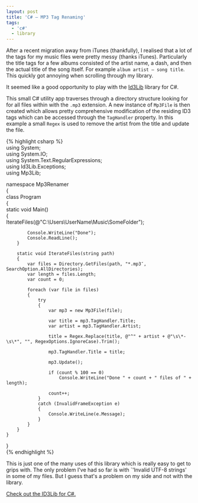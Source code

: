 ```yaml
---
layout: post
title: 'C# – MP3 Tag Renaming'
tags:
  - 'c#'
  - library
---
```

After a recent migration away from iTunes (thankfully), I realised that a lot of the tags for my music files were pretty messy (thanks iTunes). Particularly the title tags for a few albums consisted of the artist name, a dash, and then the actual title of the song itself. For example `album artist – song title`. This quickly got annoying when scrolling through my library.

It seemed like a good opportunity to play with the [Id3Lib][1] library for C#.

This small C# utility app traverses through a directory structure looking for for all files within with the `.mp3` extension. A new instance of `Mp3File` is then created which allows pretty comprehensive modification of the residing ID3 tags which can be accessed through the `TagHandler` property. In this example a small `Regex` is used to remove the artist from the title and update the file.

{% highlight csharp %}  
using System;  
using System.IO;  
using System.Text.RegularExpressions;  
using Id3Lib.Exceptions;  
using Mp3Lib;

namespace Mp3Renamer  
{  
    class Program  
    {  
        static void Main()  
        {  
            IterateFiles(@"C:\Users\UserName\Music\SomeFolder");

            Console.WriteLine("Done");  
            Console.ReadLine();  
        }

        static void IterateFiles(string path)  
        {  
            var files = Directory.GetFiles(path, "*.mp3″, SearchOption.AllDirectories);  
            var length = files.Length;  
            var count = 0;

            foreach (var file in files)  
            {  
                try  
                {  
                    var mp3 = new Mp3File(file);

                    var title = mp3.TagHandler.Title;  
                    var artist = mp3.TagHandler.Artist;

                    title = Regex.Replace(title, @"^" + artist + @"\s\*-\s\*", "", RegexOptions.IgnoreCase).Trim();

                    mp3.TagHandler.Title = title;

                    mp3.Update();

                    if (count % 100 == 0)  
                        Console.WriteLine("Done " + count + " files of " + length);

                    count++;  
                }  
                catch (InvalidFrameException e)  
                {  
                    Console.WriteLine(e.Message);  
                }  
            }  
        }  
    }  
}  
{% endhighlight %}

This is just one of the many uses of this library which is really easy to get to grips with. The only problem I've had so far is with `'Invalid UTF-8 strings' in some of my files. But I guess that's a problem on my side and not with the library.

[Check out the ID3Lib for C#.][1]

[1]: http://sourceforge.net/projects/csid3lib/